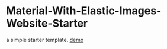 
# Material-With-Elastic-Images-Website-Starter

a simple starter template. [demo](https://garrettmac.github.io/Material-With-Elastic-Images-Website-Starter/)
